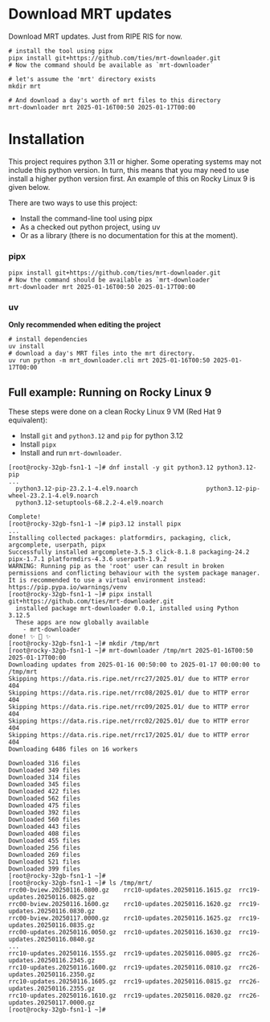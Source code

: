 # Download MRT updates

Download MRT updates. Just from RIPE RIS for now.

```
# install the tool using pipx
pipx install git+https://github.com/ties/mrt-downloader.git
# Now the command should be available as `mrt-downloader`

# let's assume the 'mrt' directory exists
mkdir mrt

# And download a day's worth of mrt files to this directory
mrt-downloader mrt 2025-01-16T00:50 2025-01-17T00:00
```

# Installation

This project requires python 3.11 or higher. Some operating systems may not
include this python version. In turn, this means that you may need to use
install a higher python version first. An example of this on Rocky Linux 9 is
given below.

There are two ways to use this project:

  * Install the command-line tool using pipx
  * As a checked out python project, using uv
  * Or as a library (there is no documentation for this at the moment).

### pipx

```
pipx install git+https://github.com/ties/mrt-downloader.git
# Now the command should be available as `mrt-downloader`
mrt-downloader mrt 2025-01-16T00:50 2025-01-17T00:00
```
### uv

**Only recommended when editing the project**
```
# install dependencies
uv install
# download a day's MRT files into the mrt directory.
uv run python -m mrt_downloader.cli mrt 2025-01-16T00:50 2025-01-17T00:00
```

## Full example: Running on Rocky Linux 9

These steps were done on a clean Rocky Linux 9 VM (Red Hat 9 equivalent):
  * Install `git` and `python3.12` and `pip` for python 3.12
  * Install `pipx`
  * Install and run `mrt-downloader`.

```
[root@rocky-32gb-fsn1-1 ~]# dnf install -y git python3.12 python3.12-pip
...
  python3.12-pip-23.2.1-4.el9.noarch                   python3.12-pip-wheel-23.2.1-4.el9.noarch
  python3.12-setuptools-68.2.2-4.el9.noarch

Complete!
[root@rocky-32gb-fsn1-1 ~]# pip3.12 install pipx
...
Installing collected packages: platformdirs, packaging, click, argcomplete, userpath, pipx
Successfully installed argcomplete-3.5.3 click-8.1.8 packaging-24.2 pipx-1.7.1 platformdirs-4.3.6 userpath-1.9.2
WARNING: Running pip as the 'root' user can result in broken permissions and conflicting behaviour with the system package manager. It is recommended to use a virtual environment instead: https://pip.pypa.io/warnings/venv
[root@rocky-32gb-fsn1-1 ~]# pipx install git+https://github.com/ties/mrt-downloader.git
  installed package mrt-downloader 0.0.1, installed using Python 3.12.5
  These apps are now globally available
    - mrt-downloader
done! ✨ 🌟 ✨
[root@rocky-32gb-fsn1-1 ~]# mkdir /tmp/mrt
[root@rocky-32gb-fsn1-1 ~]# mrt-downloader /tmp/mrt 2025-01-16T00:50 2025-01-17T00:00
Downloading updates from 2025-01-16 00:50:00 to 2025-01-17 00:00:00 to /tmp/mrt
Skipping https://data.ris.ripe.net/rrc27/2025.01/ due to HTTP error 404
Skipping https://data.ris.ripe.net/rrc08/2025.01/ due to HTTP error 404
Skipping https://data.ris.ripe.net/rrc09/2025.01/ due to HTTP error 404
Skipping https://data.ris.ripe.net/rrc02/2025.01/ due to HTTP error 404
Skipping https://data.ris.ripe.net/rrc17/2025.01/ due to HTTP error 404
Downloading 6486 files on 16 workers

Downloaded 316 files
Downloaded 349 files
Downloaded 314 files
Downloaded 345 files
Downloaded 422 files
Downloaded 562 files
Downloaded 475 files
Downloaded 392 files
Downloaded 560 files
Downloaded 443 files
Downloaded 408 files
Downloaded 455 files
Downloaded 256 files
Downloaded 269 files
Downloaded 521 files
Downloaded 399 files
[root@rocky-32gb-fsn1-1 ~]#
[root@rocky-32gb-fsn1-1 ~]# ls /tmp/mrt/
rrc00-bview.20250116.0800.gz    rrc10-updates.20250116.1615.gz  rrc19-updates.20250116.0825.gz
rrc00-bview.20250116.1600.gz    rrc10-updates.20250116.1620.gz  rrc19-updates.20250116.0830.gz
rrc00-bview.20250117.0000.gz    rrc10-updates.20250116.1625.gz  rrc19-updates.20250116.0835.gz
rrc00-updates.20250116.0050.gz  rrc10-updates.20250116.1630.gz  rrc19-updates.20250116.0840.gz
...
rrc10-updates.20250116.1555.gz  rrc19-updates.20250116.0805.gz  rrc26-updates.20250116.2345.gz
rrc10-updates.20250116.1600.gz  rrc19-updates.20250116.0810.gz  rrc26-updates.20250116.2350.gz
rrc10-updates.20250116.1605.gz  rrc19-updates.20250116.0815.gz  rrc26-updates.20250116.2355.gz
rrc10-updates.20250116.1610.gz  rrc19-updates.20250116.0820.gz  rrc26-updates.20250117.0000.gz
[root@rocky-32gb-fsn1-1 ~]#
```

